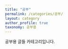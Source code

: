 ```yaml
---
title: "공부"
permalink: /categories/공부/
layout: category
author_profile: true
taxonomy: 공부용
---
```


공부용 글들 카테고리입니다.